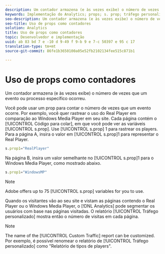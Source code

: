 ```yaml
---
description: Um contador armazena (e às vezes exibe) o número de vezes que um evento ou processo específico ocorreu.
keywords: Implementação do Analytics; props; s. prop; tráfego personalizado; contadores
seo-description: Um contador armazena (e às vezes exibe) o número de vezes que um evento ou processo específico ocorreu.
seo-title: Uso de props como contadores
solution: Analytics
title: Uso de props como contadores
topic: Desenvolvedor e implementação
uuid: ab 83 bd 7 e -10 d 9-49 f 9-b 9 e 7-c 50397 e 95 c 17
translation-type: tm+mt
source-git-commit: 86fe1b3650100a05e52fb2102134fee515c871b1

---
```



# Uso de props como contadores

Um contador armazena (e às vezes exibe) o número de vezes que um evento ou processo específico ocorreu.

Você pode usar um prop para contar o número de vezes que um evento ocorre. Por exemplo, você quer rastrear o uso do Real Player em comparação ao Windows Media Player em seu site. Cada página contém o [!UICONTROL Código para colar], em que você pode ver as variáveis [!UICONTROL s.prop]. Use [!UICONTROL s.prop] 1 para rastrear os players. Para a página A, insira o valor em [!UICONTROL s.prop]1 para representar o Real Player.

```js
s.prop1="RealPlayer"
```

Na página B, insira um valor semelhante no [!UICONTROL s.prop]1 para o Windows Media Player, como mostrado abaixo.

```js
s.prop1="WindowsMP"
```

>[!NOTE]
>
>Adobe offers up to 75 [!UICONTROL s.prop] variables for you to use.

Quando os visitantes vão ao seu site e vistam as páginas contendo o Real Player ou o Windows Media Player, o [!DNL Analytics] pode segmentar os usuários com base nas páginas visitadas. O relatório [!UICONTROL Tráfego personalizado] mostra então o número de visitas em cada página.

>[!NOTE]
>
>The name of the [!UICONTROL Custom Traffic] report can be customized. Por exemplo, é possível renomear o relatório de [!UICONTROL Tráfego personalizado] como "Relatório de tipos de players".

